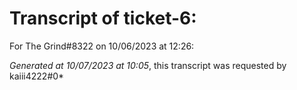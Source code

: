 # Transcript of ticket-6:

For The Grind#8322 on 10/06/2023 at 12:26: 

*Generated at 10/07/2023 at 10:05*, this transcript was requested by kaiii4222#0*